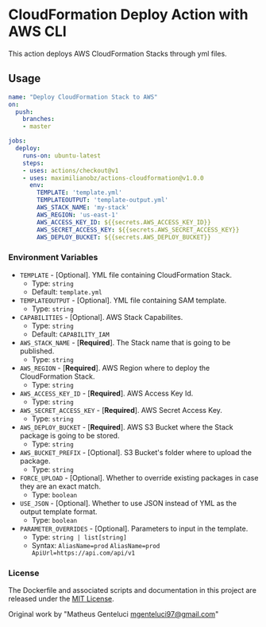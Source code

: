 # CloudFormation Deploy Action with AWS CLI

This action deploys AWS CloudFormation Stacks through yml files.

## Usage

```yml
name: "Deploy CloudFormation Stack to AWS"
on: 
  push:
    branches:
    - master

jobs:
  deploy:
    runs-on: ubuntu-latest
    steps:
    - uses: actions/checkout@v1
    - uses: maximilianobz/actions-cloudformation@v1.0.0
      env:
        TEMPLATE: 'template.yml'
        TEMPLATEOUTPUT: 'template-output.yml'
        AWS_STACK_NAME: 'my-stack'
        AWS_REGION: 'us-east-1'
        AWS_ACCESS_KEY_ID: ${{secrets.AWS_ACCESS_KEY_ID}}
        AWS_SECRET_ACCESS_KEY: ${{secrets.AWS_SECRET_ACCESS_KEY}}
        AWS_DEPLOY_BUCKET: ${{secrets.AWS_DEPLOY_BUCKET}}
```

### Environment Variables

* `TEMPLATE` - [Optional]. YML file containing CloudFormation Stack.
  * Type: `string`
  * Default: `template.yml`
* `TEMPLATEOUTPUT` - [Optional]. YML file containing SAM template.
  * Type: `string`
* `CAPABILITIES` - [Optional]. AWS Stack Capabilites.
  * Type: `string`
  * Default: `CAPABILITY_IAM`
* `AWS_STACK_NAME` - [**Required**]. The Stack name that is going to be published.
  * Type: `string`
* `AWS_REGION` - [**Required**]. AWS Region where to deploy the CloudFormation Stack.
  * Type: `string`
* `AWS_ACCESS_KEY_ID` - [**Required**]. AWS Access Key Id.
  * Type: `string`
* `AWS_SECRET_ACCESS_KEY` - [**Required**]. AWS Secret Access Key.
  * Type: `string`
* `AWS_DEPLOY_BUCKET` - [**Required**]. AWS S3 Bucket where the Stack package is going to be stored.
  * Type: `string`
* `AWS_BUCKET_PREFIX` - [Optional]. S3 Bucket's folder where to upload the package.
  * Type: `string`
* `FORCE_UPLOAD` - [Optional]. Whether to override existing packages in case they are an exact match.
  * Type: `boolean`
* `USE_JSON` - [Optional]. Whether to use JSON instead of YML as the output template format.
  * Type: `boolean`
* `PARAMETER_OVERRIDES` - [Optional]. Parameters to input in the template.
  * Type: `string | list[string]`
  * Syntax: `AliasName=prod` `AliasName=prod ApiUrl=https://api.com/api/v1`


### License

The Dockerfile and associated scripts and documentation in this project are released under the [MIT License](LICENSE).

Original work by "Matheus Genteluci <mgenteluci97@gmail.com>"